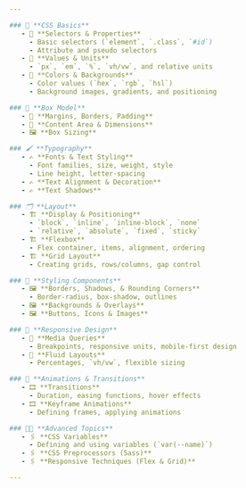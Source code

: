 ```yaml
---

### 📜 **CSS Basics**
   - 🎨 **Selectors & Properties**
     - Basic selectors (`element`, `.class`, `#id`)
     - Attribute and pseudo selectors
   - 🎨 **Values & Units**
     - `px`, `em`, `%`, `vh/vw`, and relative units
   - 🎨 **Colors & Backgrounds**
     - Color values (`hex`, `rgb`, `hsl`)
     - Background images, gradients, and positioning

### 🧩 **Box Model**
   - 📏 **Margins, Borders, Padding**
   - 📐 **Content Area & Dimensions**
   - 🖼️ **Box Sizing**

### 🖌️ **Typography**
   - ✍️ **Fonts & Text Styling**
     - Font families, size, weight, style
     - Line height, letter-spacing
   - ✍️ **Text Alignment & Decoration**
   - ✍️ **Text Shadows**

### 🗂️ **Layout**
   - 🏗️ **Display & Positioning**
     - `block`, `inline`, `inline-block`, `none`
     - `relative`, `absolute`, `fixed`, `sticky`
   - 🏗️ **Flexbox**
     - Flex container, items, alignment, ordering
   - 🏗️ **Grid Layout**
     - Creating grids, rows/columns, gap control

### 🎨 **Styling Components**
   - 🖼️ **Borders, Shadows, & Rounding Corners**
     - Border-radius, box-shadow, outlines
   - 🖼️ **Backgrounds & Overlays**
   - 🖼️ **Buttons, Icons & Images**

### 🎯 **Responsive Design**
   - 📱 **Media Queries**
     - Breakpoints, responsive units, mobile-first design
   - 📱 **Fluid Layouts**
     - Percentages, `vh/vw`, flexible sizing

### 💫 **Animations & Transitions**
   - 🎞️ **Transitions**
     - Duration, easing functions, hover effects
   - 🎞️ **Keyframe Animations**
     - Defining frames, applying animations

### 🧑‍💻 **Advanced Topics**
   - 🖇️ **CSS Variables**
     - Defining and using variables (`var(--name)`)
   - 🖇️ **CSS Preprocessors (Sass)**
   - 🖇️ **Responsive Techniques (Flex & Grid)**

---
```

